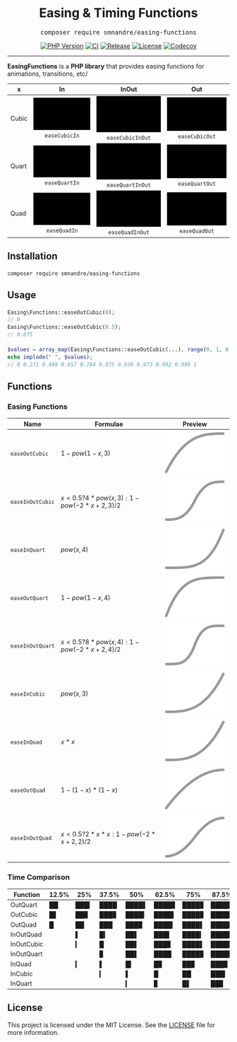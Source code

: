 <h1 align=center>Easing & Timing Functions</h1>
<div align="center"><pre>composer require smnandre/easing-functions</pre></div>
<div align="center">

[![PHP Version](https://img.shields.io/badge/%C2%A0php-%3E%3D%208.3-777BB4.svg?logo=php&logoColor=white)](https://github.com/smnandre/easing-functions/blob/main/composer.json)
[![CI](https://github.com/smnandre/easing-functions/actions/workflows/CI.yaml/badge.svg)](https://github.com/smnandre/easing-functions/actions)
[![Release](https://img.shields.io/github/v/release/smnandre/easing-functions)](https://github.com/smnandre/easing-functions/releases)
[![License](https://img.shields.io/github/license/smnandre/easing-functions?color=cc67ff)](https://github.com/smnandre/easing-functions/blob/main/LICENSE)
[![Codecov](https://codecov.io/gh/smnandre/easing-functions/graph/badge.svg?token=RC8Z6F4SPC)](https://codecov.io/gh/smnandre/easing-functions)

</div>

---

**EasingFunctions** is a **PHP library** that provides easing functions for animations, transitions, etc/

| x     |                            In                            |                               InOut                               |                             Out                             |
|-------|:--------------------------------------------------------:|:-----------------------------------------------------------------:|:-----------------------------------------------------------:|
| Cubic | ![Ease In Cubic](img/easeInCubic.svg) <br> `easeCubicIn` | ![Ease InOut Cubic](img/easeInOutCubic.svg) <br> `easeCubicInOut` | ![Ease Out Cubic](img/easeOutCubic.svg) <br> `easeCubicOut` |
| Quart | ![Ease In Quart](img/easeInQuart.svg) <br> `easeQuartIn` | ![Ease InOut Quart](img/easeInOutQuart.svg) <br> `easeQuartInOut` | ![Ease Out Quart](img/easeOutQuart.svg) <br> `easeQuartOut` |
| Quad  |  ![Ease In Quad](img/easeInQuad.svg) <br> `easeQuadIn`   |  ![Ease InOut Quad](img/easeInOutQuad.svg) <br> `easeQuadInOut`   |  ![Ease Out Quad](img/easeOutQuad.svg) <br> `easeQuadOut`   |

## Installation

```shell
composer require smnandre/easing-functions
```

## Usage

```php
Easing\Functions::easeOutCubic(0);
// 0
Easing\Functions::easeOutCubic(0.5);
// 0.875

$values = array_map(Easing\Functions::easeOutCubic(...), range(0, 1, 0.1));
echo implode(" ", $values);
// 0 0.271 0.488 0.657 0.784 0.875 0.936 0.973 0.992 0.999 1
```

## Functions

### Easing Functions

| Name             | Formulae                                                 | Preview                                            |
|------------------|----------------------------------------------------------|----------------------------------------------------|
| `easeOutCubic`   | $`1 - pow(1 - x, 3)`$                                    | ![easeOutCubic PHP](img/easeOutCubic_line.svg)     |
| `easeInOutCubic` | $`x < 0.5 ? 4 * pow(x, 3) : 1 - pow(-2 * x + 2, 3) / 2`$ | ![easeInOutCubic PHP](img/easeInOutCubic_line.svg) |
| `easeInQuart`    | $`pow(x, 4)`$                                            | ![easeInQuart PHP](img/easeInQuart_line.svg)       |
| `easeOutQuart`   | $`1 - pow(1 - x, 4)`$                                    | ![easeOutQuart PHP](img/easeOutQuart_line.svg)     |
| `easeInOutQuart` | $`x < 0.5 ? 8 * pow(x, 4) : 1 - pow(-2 * x + 2, 4) / 2`$ | ![easeInOutQuart PHP](img/easeInOutQuart_line.svg) |
| `easeInCubic`    | $`pow(x, 3)`$                                            | ![easeInCubic PHP](img/easeInCubic_line.svg)       |
| `easeInQuad`     | $`x * x`$                                                | ![easeInQuad PHP](img/easeInQuad_line.svg)         |
| `easeOutQuad`    | $`1 - (1 - x) * (1 - x)`$                                | ![easeOutQuad PHP](img/easeOutQuad_line.svg)       |
| `easeInOutQuad`  | $`x < 0.5 ? 2 * x * x : 1 - pow(-2 * x + 2, 2) / 2`$     | ![easeInOutQuad PHP](img/easeInOutQuad_line.svg)   |

### Time Comparison

| Function   | 12.5% | 25%  | 37.5% | 50%   | 62.5% | 75%   | 87.5% | 
 |------------|-------|------|-------|-------|-------|-------|-------|
| OutQuart   | ██    | ███▎ | ████  | ████▌ | ████▊ | ████▊ | ████▊ |  
| OutCubic   | █▌    | ██▊  | ███▊  | ████▎ | ████▌ | ████▊ | ████▊ |  
| OutQuad    | █     | ██   | ███   | ███▊  | ████▎ | ████▌ | ████▊ |  
| InOutQuad  |       | ▌    | █▎    | ██▌   | ███▌  | ████▎ | ████▊ |  
| InOutCubic |       | ▎    | █     | ██▌   | ███▊  | ████▌ | ████▊ |  
| InOutQuart |       |      | ▊     | ██▌   | ████  | ████▊ | ████▊ |  
| InQuad     |       | ▎    | ▌     | █▎    | █▊    | ██▊   | ███▊  |  
| InCubic    |       |      | ▎     | ▌     | █     | ██    | ███▎  |  
| InQuart    |       |      |       | ▎     | ▊     | █▌    | ██▊   |  

## License

This project is licensed under the MIT License. See the [LICENSE](./LICENSE) file for more information.
